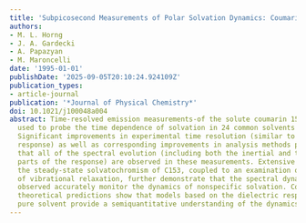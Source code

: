 ```yaml
---
title: 'Subpicosecond Measurements of Polar Solvation Dynamics: Coumarin 153 Revisited'
authors:
- M. L. Horng
- J. A. Gardecki
- A. Papazyan
- M. Maroncelli
date: '1995-01-01'
publishDate: '2025-09-05T20:10:24.924109Z'
publication_types:
- article-journal
publication: '*Journal of Physical Chemistry*'
doi: 10.1021/j100048a004
abstract: Time-resolved emission measurements-of the solute coumarin 153 (C153) are
  used to probe the time dependence of solvation in 24 common solvents at room temperature.
  Significant improvements in experimental time resolution (similar to 100 fs instrument
  response) as well as corresponding improvements in analysis methods provide confidence
  that all of the spectral evolution (including both the inertial and the diffusive
  parts of the response) are observed in these measurements. Extensive data concerning
  the steady-state solvatochromism of C153, coupled to an examination of the effects
  of vibrational relaxation, further demonstrate that the spectral dynamics being
  observed accurately monitor the dynamics of nonspecific solvation. Comparisons to
  theoretical predictions show that models based on the dielectric response of the
  pure solvent provide a semiquantitative understanding of the dynamics observed
---
```

